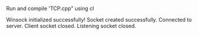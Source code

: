 Run and compile 'TCP.cpp" using cl 

Winsock initialized successfully!
Socket created successfully.
Connected to server. 
Client socket closed.
Listening socket closed.